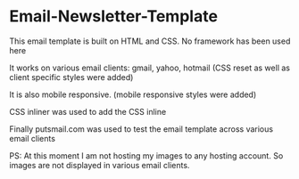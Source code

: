 # Email-Newsletter-Template  

This email template  is  built on HTML and CSS. No framework has been used here

It works on various email clients: gmail, yahoo, hotmail (CSS reset as well as client specific styles were added)

It is also  mobile responsive. (mobile responsive styles were added)

CSS inliner was used to add the CSS inline

Finally putsmail.com was used to test the email template across various email clients


PS: At this moment I am not hosting my images to any hosting account. So images are not displayed in various email clients. 

